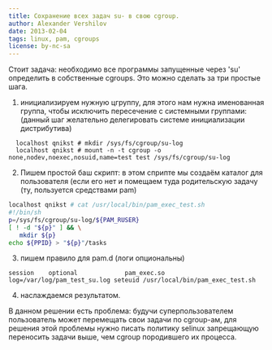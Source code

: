 ```yaml
---
title: Сохранение всех задач su- в свою cgroup.
author: Alexander Vershilov
date: 2013-02-04
tags: linux, pam, cgroups
license: by-nc-sa
---
```


Стоит задача: необходимо все программы запущенные через 'su' определить
в собственные cgroups. Это можно сделать за три простые шага.

  1. инициализируем нужную цгруппу, для этого нам нужна именованная 
  группа, чтобы исключить пересечение с системными группами:
  (данный шаг желательно делегировать системе инициализации дистрибутива)

``````shell
  localhost qnikst # mkdir /sys/fs/cgroup/su-log
  localhost qnikst # mount -n -t cgroup -o none,nodev,noexec,nosuid,name=test test /sys/fs/cgroup/su-log
``````

  2. Пишем простой баш скрипт:
  в этом сприпте мы создаём каталог для пользователя (если его нет и помещаем
  туда родительскую задачу (ту, пользуется средствами pam)

``````bash
localhost qnikst # cat /usr/local/bin/pam_exec_test.sh 
#!/bin/sh
p=/sys/fs/cgroup/su-log/${PAM_RUSER}
[ ! -d "${p}" ] && \
   mkdir ${p}
echo ${PPID} > "${p}"/tasks
``````

  3. пишем правило для pam.d (логи опциональны)

`````
session    optional             pam_exec.so   log=/var/log/pam_test_su.log seteuid /usr/local/bin/pam_exec_test.sh
`````
  4. наслаждаемся результатом.

В данном решении есть проблема: будучи суперпользователем пользователь может перемещать свои задачи
по cgroup-ам, для решения этой проблемы нужно писать политику selinux запрещающую переносить задачи
выше, чем cgroup породившего их процесса.
